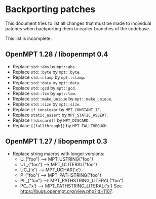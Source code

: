 
Backporting patches
===================

This document tries to list all changes that must be made to individual
patches when backporting them to earlier branches of the codebase.

This list is incomplete.

OpenMPT 1.28 / libopenmpt 0.4
-----------------------------

 *  Replace `std::abs` by `mpt::abs`.
 *  Replace `std::byte` by `mpt::byte`.
 *  Replace `std::clamp` by `mpt::clamp`.
 *  Replace `std::data` by `mpt::data`.
 *  Replace `std::gcd` by `mpt::gcd`.
 *  Replace `std::lcm` by `mpt::lcm`.
 *  Replace `std::make_unique` by `mpt::make_unique`.
 *  Replace `std::size` by `mpt::size`.
 *  Replace `if constexpr` by `MPT_CONSTANT_IF`.
 *  Replace `static_assert` by `MPT_STATIC_ASSERT`.
 *  Replace `[[discard]]` by `MPT_DISCARD`.
 *  Replace `[[fallthrough]]` by `MPT_FALLTHROUGH`.

OpenMPT 1.27 / libopenmpt 0.3 
-----------------------------

 *  Replace string macros with longer versions:
     *  U_("foo") --> MPT_USTRING("foo")
     *  UL_("foo") --> MPT_ULITERAL("foo")
     *  UC_('x') --> MPT_UCHAR('x')
     *  P_("foo") --> MPT_PATHSTRING("foo")
     *  PL_("foo") --> MPT_PATHSTRING_LITERAL("foo")
     *  PC_('x') --> MPT_PATHSTRING_LITERAL('x')
    See <https://bugs.openmpt.org/view.php?id=1107>.
